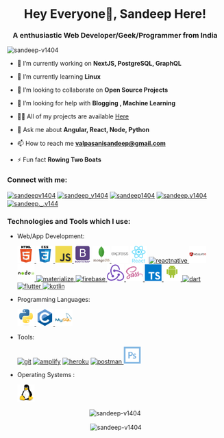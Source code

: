 <h1 align="center">Hey Everyone👋, Sandeep Here!</h1>
<h3 align="center">A enthusiastic Web Developer/Geek/Programmer from India</h3>

<p align="left"> <img src="https://komarev.com/ghpvc/?username=sandeep-v1404&label=Profile%20views&color=0e75b6&style=plastic" alt="sandeep-v1404" /> </p>

- 🔭 I’m currently working on **NextJS, PostgreSQL, GraphQL**

- 🌱 I’m currently learning **Linux**

- 👯 I’m looking to collaborate on **Open Source Projects**

- 🤝 I’m looking for help with **Blogging , Machine Learning**

- 👨‍💻 All of my projects are available [Here](https://sandeep-v1404.github.io/portfolio_bootstrap/)

- 💬 Ask me about **Angular, React, Node, Python**

- 📫 How to reach me **valpasanisandeep@gmail.com**

- ⚡ Fun fact **Rowing Two Boats**

<h3 align="left">Connect with me:</h3>
  <p align="left"> <a href="https://dev.to/sandeepv1404" target="blank"><img align="center" src="https://cdn.jsdelivr.net/npm/simple-icons@3.0.1/icons/dev-dot-to.svg" alt="sandeepv1404" height="30" width="40" /></a> <a href="https://twitter.com/sandeep_v1404" target="blank"><img align="center" src="https://cdn.jsdelivr.net/npm/simple-icons@3.0.1/icons/twitter.svg" alt="sandeep_v1404" height="30" width="40" /></a> <a href="https://linkedin.com/in/sandeep1404" target="blank"><img align="center" src="https://cdn.jsdelivr.net/npm/simple-icons@3.0.1/icons/linkedin.svg" alt="sandeep1404" height="30" width="40" /></a> <a href="https://fb.com/sandeep.v1404" target="blank"><img align="center" src="https://cdn.jsdelivr.net/npm/simple-icons@3.0.1/icons/facebook.svg" alt="sandeep.v1404" height="30" width="40" /></a> <a href="https://instagram.com/sandeep._.v144" target="blank"><img align="center" src="https://cdn.jsdelivr.net/npm/simple-icons@3.0.1/icons/instagram.svg" alt="sandeep._.v144" height="30" width="40" /></a></p>
<h3 align="left">Technologies and Tools which I use:</h3>

- Web/App Development:
  <p align="left"><a href="https://www.w3.org/html/" target="_blank"> <img src="https://raw.githubusercontent.com/devicons/devicon/master/icons/html5/html5-original-wordmark.svg" alt="html5" width="40" height="40"/> </a> <a href="https://www.w3schools.com/css/" target="_blank"><img src="https://raw.githubusercontent.com/devicons/devicon/master/icons/css3/css3-original-wordmark.svg" alt="css3" width="40" height="40"/> </a> <a href="https://developer.mozilla.org/en-US/docs/Web/JavaScript" target="_blank"> <img src="https://raw.githubusercontent.com/devicons/devicon/master/icons/javascript/javascript-original.svg" alt="javascript" width="40" height="40"/>  </a>  <a href="https://getbootstrap.com" target="_blank"> <img src="https://raw.githubusercontent.com/devicons/devicon/master/icons/bootstrap/bootstrap-plain-wordmark.svg" alt="bootstrap" width="40" height="40"/></a>  <a href="https://www.mongodb.com/" target="_blank"> <img src="https://raw.githubusercontent.com/devicons/devicon/master/icons/mongodb/mongodb-original-wordmark.svg" alt="mongodb" width="40" height="40"/></a><a href="https://expressjs.com" target="_blank"> <img src="https://raw.githubusercontent.com/devicons/devicon/master/icons/express/express-original-wordmark.svg" alt="express" width="40" height="40"/></a>   <a href="https://reactjs.org/" target="_blank"><img src="https://raw.githubusercontent.com/devicons/devicon/master/icons/react/react-original-wordmark.svg" alt="react" width="40" height="40"/></a> <a href="https://reactnative.dev/" target="_blank"> <img src="https://reactnative.dev/img/header_logo.svg" alt="reactnative" width="40" height="40"/>  </a><a href="https://angular.io" target="_blank"> <img src="https://raw.githubusercontent.com/devicons/devicon/master/icons/angularjs/angularjs-original-wordmark.svg" alt="angularjs" width="40" height="40"/> </a>  <a href="https://nodejs.org" target="_blank"> <img src="https://raw.githubusercontent.com/devicons/devicon/master/icons/nodejs/nodejs-original-wordmark.svg" alt="nodejs" width="40" height="40"/> </a>
  <a href="https://materializecss.com/" target="_blank"> <img src="https://raw.githubusercontent.com/prplx/svg-logos/5585531d45d294869c4eaab4d7cf2e9c167710a9/svg/materialize.svg" alt="materialize" width="40" height="40"/> </a> <a href="https://firebase.google.com/" target="_blank"> <img src="https://www.vectorlogo.zone/logos/firebase/firebase-icon.svg" alt="firebase" width="40" height="40"/> </a><a href="https://redux.js.org" target="_blank"> <img src="https://raw.githubusercontent.com/devicons/devicon/master/icons/redux/redux-original.svg" alt="redux" width="40" height="40"/> </a> <a href="https://sass-lang.com" target="_blank"> <img src="https://raw.githubusercontent.com/devicons/devicon/master/icons/sass/sass-original.svg" alt="sass" width="40" height="40"/> </a> <a href="https://www.typescriptlang.org/" target="_blank"> <img src="https://raw.githubusercontent.com/devicons/devicon/master/icons/typescript/typescript-original.svg" alt="typescript" width="40" height="40"/> </a>
  <a href="https://developer.android.com" target="_blank"> <img src="https://raw.githubusercontent.com/devicons/devicon/master/icons/android/android-original-wordmark.svg" alt="android" width="40" height="40"/> </a> <a href="https://dart.dev" target="_blank"> <img src="https://www.vectorlogo.zone/logos/dartlang/dartlang-icon.svg" alt="dart" width="40" height="40"/> </a> <a href="https://flutter.dev" target="_blank"> <img src="https://www.vectorlogo.zone/logos/flutterio/flutterio-icon.svg" alt="flutter" width="40" height="40"/> </a> <a href="https://kotlinlang.org" target="_blank"> <img src="https://www.vectorlogo.zone/logos/kotlinlang/kotlinlang-icon.svg" alt="kotlin" width="40" height="40"/> </a></p>

- Programming Languages:
  <p align="left"><a href="https://www.python.org" target="_blank"><img src="https://raw.githubusercontent.com/devicons/devicon/master/icons/python/python-original.svg" alt="python" width="40" height="40"/> </a><a href="https://www.cprogramming.com/" target="_blank"> <img src="https://raw.githubusercontent.com/devicons/devicon/master/icons/c/c-original.svg" alt="c" width="40" height="40"/> </a> <a href="https://www.mysql.com/" target="_blank"> <img src="https://raw.githubusercontent.com/devicons/devicon/master/icons/mysql/mysql-original-wordmark.svg" alt="mysql" width="40" height="40"/> </a></p>

- Tools:
  <p align="left"><a href="https://git-scm.com/" target="_blank"> <img src="https://www.vectorlogo.zone/logos/git-scm/git-scm-icon.svg" alt="git" width="40" height="40"/></a> <a href="https://aws.amazon.com/amplify/" target="_blank"> <img src="https://docs.amplify.aws/assets/logo-dark.svg" alt="amplify" width="40" height="40"/></a> <a href="https://heroku.com" target="_blank"> <img src="https://www.vectorlogo.zone/logos/heroku/heroku-icon.svg" alt="heroku" width="40" height="40"/></a> <a href="https://postman.com" target="_blank"> <img src="https://www.vectorlogo.zone/logos/getpostman/getpostman-icon.svg" alt="postman" width="40" height="40"/> </a><a href="https://www.photoshop.com/en" target="_blank"> <img src="https://raw.githubusercontent.com/devicons/devicon/master/icons/photoshop/photoshop-line.svg" alt="photoshop" width="40" height="40"/> 
  </a>
  </p>
  
- Operating Systems :
   <p align="left"> <a href="https://www.linux.org/" target="_blank"> <img src="https://raw.githubusercontent.com/devicons/devicon/master/icons/linux/linux-original.svg" alt="linux" width="40" height="40"/> </a> </p>

<p align="center"><img align="center" src="https://github-readme-stats.vercel.app/api/top-langs?username=sandeep-v1404&show_icons=true&theme=light&locale=en&layout=compact" alt="sandeep-v1404" /></p>

<p align="center">&nbsp;<img align="center" src="https://github-readme-stats.vercel.app/api?username=sandeep-v1404&show_icons=true&theme=light&locale=en" alt="sandeep-v1404" /></p>

